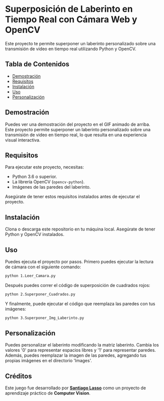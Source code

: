 # Superposición de Laberinto en Tiempo Real con Cámara Web y OpenCV
Este proyecto te permite superponer un laberinto personalizado sobre una transmisión de video en tiempo real utilizando Python y OpenCV.

## Tabla de Contenidos
- [Demostración](#demostración)
- [Requisitos](#requisitos)
- [Instalación](#instalación)
- [Uso](#uso)
- [Personalización](#personalización)

## Demostración

Puedes ver una demostración del proyecto en el GIF animado de arriba. Este proyecto permite superponer un laberinto personalizado sobre una transmisión de video en tiempo real, lo que resulta en una experiencia visual interactiva.

## Requisitos

Para ejecutar este proyecto, necesitas:

- Python 3.6 o superior.
- La librería OpenCV (`opencv-python`).
- Imágenes de las paredes del laberinto.

Asegúrate de tener estos requisitos instalados antes de ejecutar el proyecto.

## Instalación

Clona o descarga este repositorio en tu máquina local.
Asegúrate de tener Python y OpenCV instalados.

## Uso
Puedes ejecuta el proyecto por pasos. Primero puedes ejecutar la lectura de cámara con el siguiente comando:
```bash
python 1.Leer_Camara.py
```
Después puedes correr el código de superposición de cuadrados rojos:
```bash
python 2.Superponer_Cuadrados.py
```
Y finalmente, puede ejecutar el código que reemplaza las paredes con tus imágenes:
```bash
python 3.Superponer_Img_Laberinto.py
```

## Personalización

Puedes personalizar el laberinto modificando la matriz laberinto. Cambia los valores '0' para representar espacios libres y '1' para representar paredes. Además, puedes reemplazar la imagen de las paredes, agregando tus propias imágenes en el directorio 'Images'.

## Créditos

Este juego fue desarrollado por [**Santiago Lasso**](https://santiagolasso.com/) como un proyecto de aprendizaje práctico de **Computer Vision**.
